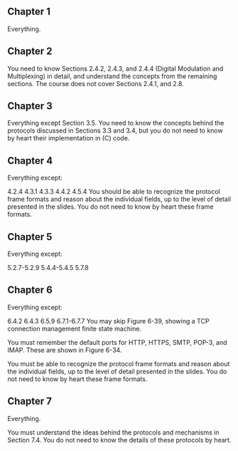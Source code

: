 ## Chapter 1
Everything.

## Chapter 2
You need to know Sections 2.4.2, 2.4.3, and 2.4.4 (Digital Modulation and Multiplexing) in detail, and understand the concepts from the remaining sections. The course does not cover Sections 2.4.1, and 2.8.

## Chapter 3
Everything except Section 3.5. You need to know the concepts behind the protocols discussed in Sections 3.3 and 3.4, but you do not need to know by heart their implementation in (C) code.

## Chapter 4
Everything except:

4.2.4
4.3.1
4.3.3
4.4.2
4.5.4
You should be able to recognize the protocol frame formats and reason about the individual fields, up to the level of detail presented in the slides. You do not need to know by heart these frame formats.

## Chapter 5
Everything except:

5.2.7-5.2.9
5.4.4-5.4.5
5.7.8
## Chapter 6
Everything except:

6.4.2
6.4.3
6.5.9
6.7.1-6.7.7
You may skip Figure 6-39, showing a TCP connection management finite state machine.

You must remember the default ports for HTTP, HTTPS, SMTP, POP-3, and IMAP. These are shown in Figure 6-34.

You must be able to recognize the protocol frame formats and reason about the individual fields, up to the level of detail presented in the slides. You do not need to know by heart these frame formats.

## Chapter 7
Everything.

You must understand the ideas behind the protocols and mechanisms in Section 7.4. You do not need to know the details of these protocols by heart.
